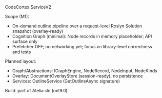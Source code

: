 CodeCortex.ServiceV2

Scope (M1):
- On-demand outline pipeline over a request-level Roslyn Solution snapshot (overlay-ready)
- Cognition Graph (minimal): Node records in memory placeholder; API surface only
- Prefetcher OFF; no networking yet; focus on library-level correctness and tests

Planned layout:
- Graph/Abstractions: IGraphEngine, NodeRecord, NodeInput, NodeKinds
- Overlay: DocumentOverlayStore (session-ready), no persistence
- Services: OutlineService (GetOutlineAsync signature)

Build: part of Atelia.sln (net9.0)
